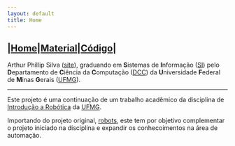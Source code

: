 ```yaml
---
layout: default
title: Home
---
```

|[Home](index.md)|[Material](parts.md)|[Código](code.md)|
---

Arthur Phillip Silva ([site](https://artphil7.github.io/)),
graduando em **S**istemas de **I**nformação ([SI](http://dcc.ufmg.br/dcc/?q=pt-br/bsi))
pelo **D**epartamento de **C**iência da **C**omputação ([DCC](http://dcc.ufmg.br/dcc/))
da **U**niversidade **F**ederal de **M**inas **G**erais ([UFMG](https://www.ufmg.br/)).

***

Este projeto é uma continuação de um trabalho acadêmico da disciplina de [Introdução a Robótica](http://homepages.dcc.ufmg.br/~doug/cursos/doku.php?id=cursos:introrobotica:2018-1:index) da [UFMG](https://www.ufmg.br/).

Importando do projeto original, [robots](https://github.com/artphil/robots), este tem por objetivo complementar o projeto iniciado na disciplina e expandir os conhecoimentos na área de automação.
